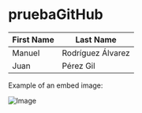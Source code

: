 # pruebaGitHub

First Name | Last Name
---------- | ---------
Manuel|Rodríguez Álvarez
Juan|Pérez Gil

Example of an embed image:

![Image](https://raw.githubusercontent.com/manu22i/pruebaGitHub/master/computer.png)
